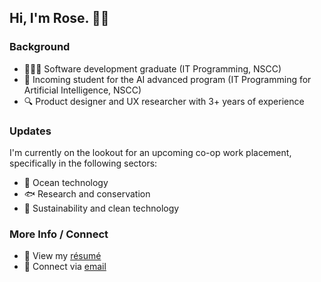 ## Hi, I'm Rose. 👋🏽

### Background
- 👩🏻‍💻 Software development graduate (IT Programming, NSCC)
- 🤖 Incoming student for the AI advanced program (IT Programming for Artificial Intelligence, NSCC)
- 🔍 Product designer and UX researcher with 3+ years of experience

### Updates
I'm currently on the lookout for an upcoming co-op work placement, specifically in the following sectors:
- 🌊 Ocean technology
- 🐟 Research and conservation
- 🌱 Sustainability and clean technology

### More Info / Connect
- 📄 View my [résumé](https://drive.google.com/file/d/1a92wxHXyl3fI-80JP4GU0aAI8ABPYSjc/view?usp=drive_link)
- 📧 Connect via [email](mailto:r.scoville@outlook.com)

<!--
**r-scoville/r-scoville** is a ✨ _special_ ✨ repository because its `README.md` (this file) appears on your GitHub profile.

Here are some ideas to get you started:

- 🔭 I’m currently working on ...
- 🌱 I’m currently learning ...
- 👯 I’m looking to collaborate on ...
- 🤔 I’m looking for help with ...
- 💬 Ask me about ...
- 📫 How to reach me: ...
- 😄 Pronouns: ...
- ⚡ Fun fact: ...
-->
